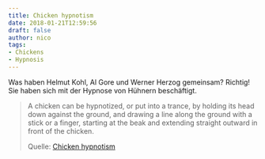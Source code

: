 ```yaml
---
title: Chicken hypnotism
date: 2018-01-21T12:59:56
draft: false
author: nico
tags:
- Chickens
- Hypnosis
---
```


Was haben Helmut Kohl, Al Gore und Werner Herzog gemeinsam? Richtig! Sie haben sich mit der Hypnose von Hühnern beschäftigt.

> A chicken can be hypnotized, or put into a trance, by holding its head down
> against the ground, and drawing a line along the ground with a stick or a
> finger, starting at the beak and extending straight outward in front of the
> chicken.
>
> Quelle: [Chicken hypnotism](https://en.wikipedia.org/wiki/Chicken_hypnotism)